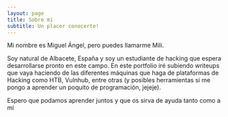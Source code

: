 ```yaml
---
layout: page
title: Sobre mí
subtitle: Un placer conocerte!
---
```


Mi nombre es Miguel Ángel, pero puedes llamarme Mili.

Soy natural de Albacete, España y soy un estudiante de hacking que espera desarrollarse pronto en este campo.
En este portfolio iré subiendo writeups que vaya haciendo de las diferentes máquinas que haga de plataformas de Hacking
como HTB, Vulnhub, entre otras (y posibles herramientas si me pongo a aprender un poquito de programación, jejeje).

Espero que podamos aprender juntos y que os sirva de ayuda tanto como a mí



